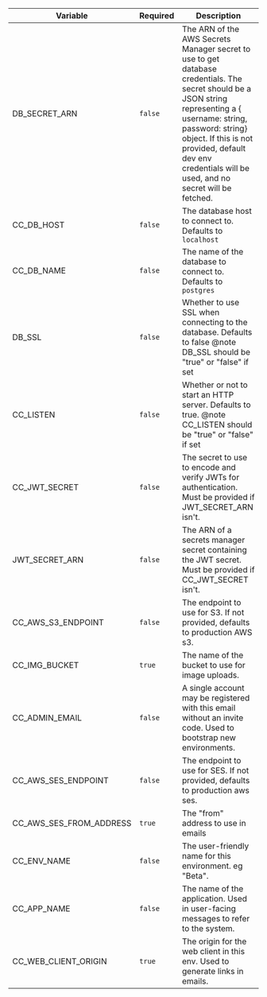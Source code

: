 | Variable                | Required | Description                                                                                                                                                                                                                                                                     |
| ----------------------- | -------- | ------------------------------------------------------------------------------------------------------------------------------------------------------------------------------------------------------------------------------------------------------------------------------- |
| DB_SECRET_ARN           | `false`  | The ARN of the AWS Secrets Manager secret to use to get database credentials. The secret should be a JSON string representing a { username: string, password: string} object. If this is not provided, default dev env credentials will be used, and no secret will be fetched. |
| CC_DB_HOST              | `false`  | The database host to connect to. Defaults to `localhost`                                                                                                                                                                                                                        |
| CC_DB_NAME              | `false`  | The name of the database to connect to. Defaults to `postgres`                                                                                                                                                                                                                  |
| DB_SSL                  | `false`  | Whether to use SSL when connecting to the database. Defaults to false @note DB_SSL should be "true" or "false" if set                                                                                                                                                           |
| CC_LISTEN               | `false`  | Whether or not to start an HTTP server. Defaults to true. @note CC_LISTEN should be "true" or "false" if set                                                                                                                                                                    |
| CC_JWT_SECRET           | `false`  | The secret to use to encode and verify JWTs for authentication. Must be provided if JWT_SECRET_ARN isn't.                                                                                                                                                                       |
| JWT_SECRET_ARN          | `false`  | The ARN of a secrets manager secret containing the JWT secret. Must be provided if CC_JWT_SECRET isn't.                                                                                                                                                                         |
| CC_AWS_S3_ENDPOINT      | `false`  | The endpoint to use for S3. If not provided, defaults to production AWS s3.                                                                                                                                                                                                     |
| CC_IMG_BUCKET           | `true`   | The name of the bucket to use for image uploads.                                                                                                                                                                                                                                |
| CC_ADMIN_EMAIL          | `false`  | A single account may be registered with this email without an invite code. Used to bootstrap new environments.                                                                                                                                                                  |
| CC_AWS_SES_ENDPOINT     | `false`  | The endpoint to use for SES. If not provided, defaults to production aws ses.                                                                                                                                                                                                   |
| CC_AWS_SES_FROM_ADDRESS | `true`   | The "from" address to use in emails                                                                                                                                                                                                                                             |
| CC_ENV_NAME             | `false`  | The user-friendly name for this environment. eg "Beta".                                                                                                                                                                                                                         |
| CC_APP_NAME             | `false`  | The name of the application. Used in user-facing messages to refer to the system.                                                                                                                                                                                               |
| CC_WEB_CLIENT_ORIGIN    | `true`   | The origin for the web client in this env. Used to generate links in emails.                                                                                                                                                                                                    |
